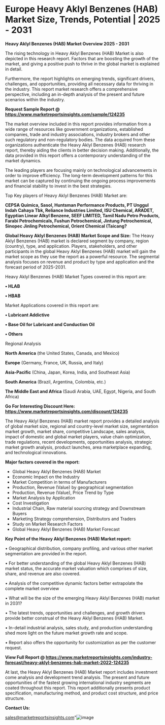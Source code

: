 # Europe Heavy Aklyl Benzenes (HAB) Market Size, Trends, Potential | 2025 - 2031

<Strong> Heavy Aklyl Benzenes (HAB) Market Overview 2025 - 2031</strong>

The rising technology in Heavy Aklyl Benzenes (HAB) Market is also depicted in this research report. Factors that are boosting the growth of the market, and giving a positive push to thrive in the global market is explained in detail.

Furthermore, the report highlights on emerging trends, significant drivers, challenges, and opportunities, providing all necessary data for thriving in the industry. This report market research offers a comprehensive perspective, including an in-depth analysis of the present and future scenarios within the industry.

<strong>Request Sample Report @ <a href=https://www.marketreportsinsights.com/sample/124235>https://www.marketreportsinsights.com/sample/124235</a></strong>

The market overview included in this report provides information from a wide range of resources like government organizations, established companies, trade and industry associations, industry brokers and other such regulatory and non-regulatory bodies. The data acquired from these organizations authenticate the Heavy Aklyl Benzenes (HAB) research report, thereby aiding the clients in better decision making. Additionally, the data provided in this report offers a contemporary understanding of the market dynamics.

The leading players are focusing mainly on technological advancements in order to improve efficiency. The long-term development patterns for this market can be captured by continuing the ongoing process improvements and financial stability to invest in the best strategies.

Top Key players of Heavy Aklyl Benzenes (HAB) Market are:

<strong>CEPSA Química, Sasol, Huntsman Performance Products, PT Unggul Indah Cahaya Tbk, Reliance Industries Limited, ISU Chemical, ARADET, Egyptian Linear Alkyl Benzene, SEEF LIMITED, Tamil Nadu Petro Products, Farabi Petrochemicals, Fushun Petrochemical, Jintung Petrochemical, Sinopec Jinling Petrochemical, Orient Chemical (Taicang?</strong>

<strong><b>Global Heavy Aklyl Benzenes (HAB) Market Scope and Size:</b></strong>
The Heavy Aklyl Benzenes (HAB) market is declared segment by company, region (country), type, and application. Players, stakeholders, and other participants in the global Heavy Aklyl Benzenes (HAB) market will gain the market scope as they use the report as a powerful resource. The segmental analysis focuses on revenue and product by type and application and the forecast period of 2025-2031.

Heavy Aklyl Benzenes (HAB) Market Types covered in this report are:

<strong>• HLAB

• HBAB</strong>

Market Applications covered in this report are:

<strong>• Lubricant Addictive

• Base Oil for Lubricant and Conduction Oil

• Others</strong> 

Regional Analysis

<strong>North America</strong> (the United States, Canada, and Mexico)

<strong>Europe</strong> (Germany, France, UK, Russia, and Italy)

<strong>Asia-Pacific</strong> (China, Japan, Korea, India, and Southeast Asia)

<strong>South America</strong> (Brazil, Argentina, Colombia, etc.)

<strong>The Middle East and Africa</strong> (Saudi Arabia, UAE, Egypt, Nigeria, and South Africa)

<strong>Go For Interesting Discount Here: <a href=https://www.marketreportsinsights.com/discount/124235>https://www.marketreportsinsights.com/discount/124235</a></strong>

The Heavy Aklyl Benzenes (HAB) market report provides a detailed analysis of global market size, regional and country-level market size, segmentation market growth, market share, competitive Landscape, sales analysis, impact of domestic and global market players, value chain optimization, trade regulations, recent developments, opportunities analysis, strategic market growth analysis, product launches, area marketplace expanding, and technological innovations.

<strong><b>Major factors covered in the report:</b></strong>
<ul>
  <li>Global Heavy Aklyl Benzenes (HAB) Market </li>
  <li>Economic Impact on the Industry</li>
  <li>Market Competition in terms of Manufacturers</li>
  <li>Production, Revenue (Value) by geographical segmentation</li>
  <li>Production, Revenue (Value), Price Trend by Type</li>
  <li>Market Analysis by Application</li>
  <li>Cost Investigation</li>
  <li>Industrial Chain, Raw material sourcing strategy and Downstream Buyers</li>
  <li>Marketing Strategy comprehension, Distributors and Traders</li>
  <li>Study on Market Research Factors</li>
  <li>Global Heavy Aklyl Benzenes (HAB) Market Forecast</li>
</ul>

<strong><b>Key Point of the Heavy Aklyl Benzenes (HAB) Market report:</b></strong>

• Geographical distribution, company profiling, and various other market segmentation are provided in the report.

• For better understanding of the global Heavy Aklyl Benzenes (HAB) market status, the accurate market valuation which comprises of size, share, and revenue are also covered.

• Analysis of the competitive dynamic factors better extrapolate the complete market overview

• What will be the size of the emerging Heavy Aklyl Benzenes (HAB) market in 2031?

• The latest trends, opportunities and challenges, and growth drivers provide better construal of the Heavy Aklyl Benzenes (HAB) Market.

• In-detail industrial analysis, sales study, and production understanding shed more light on the future market growth rate and scope.

• Report also offers the opportunity for customization as per the customer request.

<strong><b>View Full Report @ <a href=https://www.marketreportsinsights.com/industry-forecast/heavy-aklyl-benzenes-hab-market-2022-124235>https://www.marketreportsinsights.com/industry-forecast/heavy-aklyl-benzenes-hab-market-2022-124235</a></b></strong>


At last, the Heavy Aklyl Benzenes (HAB) Market report includes investment come analysis and development trend analysis. The present and future opportunities of the fastest growing international industry segments are coated throughout this report. This report additionally presents product specification, manufacturing method, and product cost structure, and price structure.

<strong>Contact Us:</strong>

sales@marketreportsinsights.com"![image](https://github.com/user-attachments/assets/c12f27b4-b98c-49d8-9836-355411ef5682)
